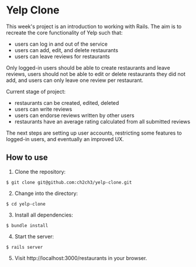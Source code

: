 Yelp Clone
==========
This week's project is an introduction to working with Rails. The aim is to recreate the core functionality of Yelp such that:
- users can log in and out of the service
- users can add, edit, and delete restaurants
- users can leave reviews for restaurants

Only logged-in users should be able to create restaurants and leave reviews, users should not be able to edit or delete restaurants they did not add, and users can only leave one review per restaurant.

Current stage of project:
- restaurants can be created, edited, deleted
- users can write reviews
- users can endorse reviews written by other users
- restaurants have an average rating calculated from all submitted reviews

The next steps are setting up user accounts, restricting some features to logged-in users, and eventually an improved UX.

How to use
----------
1. Clone the repository:
  ```shell
  $ git clone git@github.com:ch2ch3/yelp-clone.git
  ```

2. Change into the directory:
  ```shell
  $ cd yelp-clone
  ```

3. Install all dependencies:
  ```shell
  $ bundle install
  ```

4. Start the server:
  ```shell
  $ rails server
  ```

5. Visit http://localhost:3000/restaurants in your browser.

